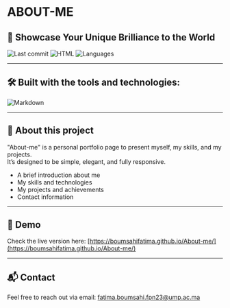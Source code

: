 # ABOUT-ME

## 🌟 Showcase Your Unique Brilliance to the World

![Last commit](https://img.shields.io/github/last-commit/boumsahifatima/About-me)
![HTML](https://img.shields.io/github/languages/top/boumsahifatima/About-me?color=orange)
![Languages](https://img.shields.io/github/languages/count/boumsahifatima/About-me?color=brightgreen)

---

## 🛠 Built with the tools and technologies:

![Markdown](https://img.shields.io/badge/Markdown-100%25-brightgreen)

---

## 📄 About this project

"About-me" is a personal portfolio page to present myself, my skills, and my projects.  
It’s designed to be simple, elegant, and fully responsive.

- A brief introduction about me  
- My skills and technologies  
- My projects and achievements  
- Contact information

---

## 🚀 Demo

Check the live version here: [https://boumsahifatima.github.io/About-me/](https://boumsahifatima.github.io/About-me/)

---

## 📬 Contact

Feel free to reach out via email: fatima.boumsahi.fpn23@ump.ac.ma


